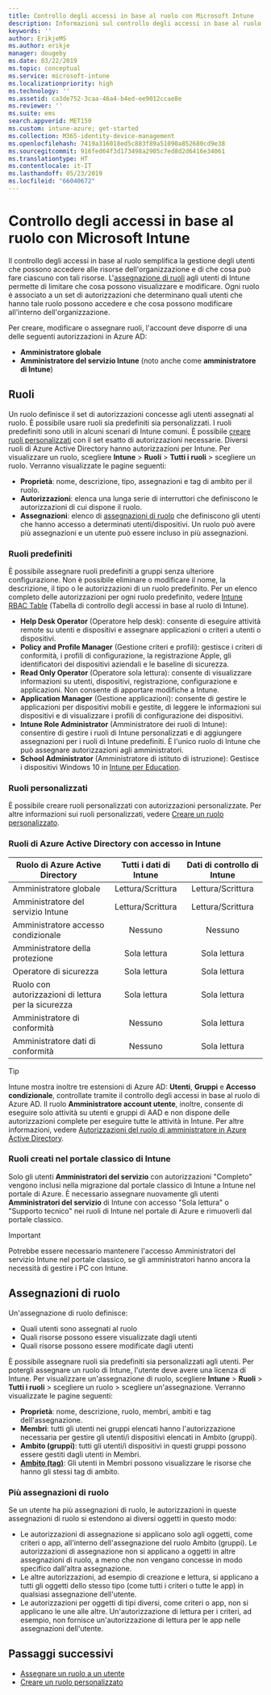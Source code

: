 ```yaml
---
title: Controllo degli accessi in base al ruolo con Microsoft Intune
description: Informazioni sul controllo degli accessi in base al ruolo e su come permette di controllare chi può eseguire determinate operazioni e apportare modifiche in Microsoft Intune.
keywords: ''
author: ErikjeMS
ms.author: erikje
manager: dougeby
ms.date: 03/22/2019
ms.topic: conceptual
ms.service: microsoft-intune
ms.localizationpriority: high
ms.technology: ''
ms.assetid: ca3de752-3caa-46a4-b4ed-ee9012ccae8e
ms.reviewer: ''
ms.suite: ems
search.appverid: MET150
ms.custom: intune-azure; get-started
ms.collection: M365-identity-device-management
ms.openlocfilehash: 7419a316018ed5c883f89a51090a852680cd9e38
ms.sourcegitcommit: 916fed64f3d173498a2905c7ed8d2d6416e34061
ms.translationtype: HT
ms.contentlocale: it-IT
ms.lasthandoff: 05/23/2019
ms.locfileid: "66040672"
---
```

# <a name="role-based-access-control-rbac-with-microsoft-intune"></a>Controllo degli accessi in base al ruolo con Microsoft Intune

Il controllo degli accessi in base al ruolo semplifica la gestione degli utenti che possono accedere alle risorse dell'organizzazione e di che cosa può fare ciascuno con tali risorse.  L'[assegnazione di ruoli](assign-role.md) agli utenti di Intune permette di limitare che cosa possono visualizzare e modificare. Ogni ruolo è associato a un set di autorizzazioni che determinano quali utenti che hanno tale ruolo possono accedere e che cosa possono modificare all'interno dell'organizzazione.

Per creare, modificare o assegnare ruoli, l'account deve disporre di una delle seguenti autorizzazioni in Azure AD:
- **Amministratore globale**
- **Amministratore del servizio Intune** (noto anche come **amministratore di Intune**)

## <a name="roles"></a>Ruoli
Un ruolo definisce il set di autorizzazioni concesse agli utenti assegnati al ruolo.
È possibile usare ruoli sia predefiniti sia personalizzati. I ruoli predefiniti sono utili in alcuni scenari di Intune comuni. È possibile [creare ruoli personalizzati](create-custom-role.md) con il set esatto di autorizzazioni necessarie. Diversi ruoli di Azure Active Directory hanno autorizzazioni per Intune.
Per visualizzare un ruolo, scegliere **Intune** > **Ruoli** > **Tutti i ruoli** > scegliere un ruolo. Verranno visualizzate le pagine seguenti:

-   **Proprietà**: nome, descrizione, tipo, assegnazioni e tag di ambito per il ruolo. 
-   **Autorizzazioni**: elenca una lunga serie di interruttori che definiscono le autorizzazioni di cui dispone il ruolo.
-   **Assegnazioni**: elenco di [assegnazioni di ruolo]( assign-role.md) che definiscono gli utenti che hanno accesso a determinati utenti/dispositivi. Un ruolo può avere più assegnazioni e un utente può essere incluso in più assegnazioni.

### <a name="built-in-roles"></a>Ruoli predefiniti
È possibile assegnare ruoli predefiniti a gruppi senza ulteriore configurazione. Non è possibile eliminare o modificare il nome, la descrizione, il tipo o le autorizzazioni di un ruolo predefinito. Per un elenco completo delle autorizzazioni per ogni ruolo predefinito, vedere [Intune RBAC Table](https://gallery.technet.microsoft.com/Intune-RBAC-table-2e3c9a1a) (Tabella di controllo degli accessi in base al ruolo di Intune).

- **Help Desk Operator** (Operatore help desk): consente di eseguire attività remote su utenti e dispositivi e assegnare applicazioni o criteri a utenti o dispositivi.
- **Policy and Profile Manager** (Gestione criteri e profili): gestisce i criteri di conformità, i profili di configurazione, la registrazione Apple, gli identificatori dei dispositivi aziendali e le baseline di sicurezza.
- **Read Only Operator** (Operatore sola lettura): consente di visualizzare informazioni su utenti, dispositivi, registrazione, configurazione e applicazioni. Non consente di apportare modifiche a Intune.
- **Application Manager** (Gestione applicazioni): consente di gestire le applicazioni per dispositivi mobili e gestite, di leggere le informazioni sui dispositivi e di visualizzare i profili di configurazione dei dispositivi.
- **Intune Role Administrator** (Amministratore dei ruoli di Intune): consentire di gestire i ruoli di Intune personalizzati e di aggiungere assegnazioni per i ruoli di Intune predefiniti. È l'unico ruolo di Intune che può assegnare autorizzazioni agli amministratori.
- **School Administrator** (Amministratore di istituto di istruzione): Gestisce i dispositivi Windows 10 in [Intune per Education](introduction-intune-education.md).

### <a name="custom-roles"></a>Ruoli personalizzati
È possibile creare ruoli personalizzati con autorizzazioni personalizzate. Per altre informazioni sui ruoli personalizzati, vedere [Creare un ruolo personalizzato](create-custom-role.md).

### <a name="azure-active-directory-roles-with-intune-access"></a>Ruoli di Azure Active Directory con accesso in Intune
| Ruolo di Azure Active Directory | Tutti i dati di Intune | Dati di controllo di Intune |
| --- | :---: | :---: |
| Amministratore globale | Lettura/Scrittura | Lettura/Scrittura |
| Amministratore del servizio Intune | Lettura/Scrittura | Lettura/Scrittura |
| Amministratore accesso condizionale | Nessuno | Nessuno |
| Amministratore della protezione | Sola lettura | Sola lettura |
| Operatore di sicurezza | Sola lettura | Sola lettura |
| Ruolo con autorizzazioni di lettura per la sicurezza | Sola lettura | Sola lettura |
| Amministratore di conformità | Nessuno | Sola lettura |
| Amministratore dati di conformità | Nessuno | Sola lettura |

> [!TIP]
> Intune mostra inoltre tre estensioni di Azure AD: **Utenti**, **Gruppi** e **Accesso condizionale**, controllate tramite il controllo degli accessi in base al ruolo di Azure AD. Il ruolo **Amministratore account utente**, inoltre, consente di eseguire solo attività su utenti e gruppi di AAD e non dispone delle autorizzazioni complete per eseguire tutte le attività in Intune. Per altre informazioni, vedere [Autorizzazioni del ruolo di amministratore in Azure Active Directory](https://docs.microsoft.com/azure/active-directory/active-directory-assign-admin-roles).
### <a name="roles-created-in-the-intune-classic-portal"></a>Ruoli creati nel portale classico di Intune
Solo gli utenti **Amministratori del servizio** con autorizzazioni "Completo" vengono inclusi nella migrazione dal portale classico di Intune a Intune nel portale di Azure. È necessario assegnare nuovamente gli utenti **Amministratori del servizio** di Intune con accesso "Sola lettura" o "Supporto tecnico" nei ruoli di Intune nel portale di Azure e rimuoverli dal portale classico.
> [!IMPORTANT]
> Potrebbe essere necessario mantenere l'accesso Amministratori del servizio Intune nel portale classico, se gli amministratori hanno ancora la necessità di gestire i PC con Intune.

## <a name="role-assignments"></a>Assegnazioni di ruolo
Un'assegnazione di ruolo definisce:

- Quali utenti sono assegnati al ruolo
- Quali risorse possono essere visualizzate dagli utenti
- Quali risorse possono essere modificate dagli utenti

È possibile assegnare ruoli sia predefiniti sia personalizzati agli utenti. Per potergli assegnare un ruolo di Intune, l'utente deve avere una licenza di Intune.
Per visualizzare un'assegnazione di ruolo, scegliere **Intune** > **Ruoli** > **Tutti i ruoli** > scegliere un ruolo > scegliere un'assegnazione. Verranno visualizzate le pagine seguenti:

-   **Proprietà**: nome, descrizione, ruolo, membri, ambiti e tag dell'assegnazione.
-   **Membri**: tutti gli utenti nei gruppi elencati hanno l'autorizzazione necessaria per gestire gli utenti/i dispositivi elencati in Ambito (gruppi).
-   **Ambito (gruppi)**: tutti gli utenti/i dispositivi in questi gruppi possono essere gestiti dagli utenti in Membri.
-   **[Ambito (tag)](scope-tags.md)**: Gli utenti in Membri possono visualizzare le risorse che hanno gli stessi tag di ambito.

### <a name="multiple-role-assignments"></a>Più assegnazioni di ruolo
Se un utente ha più assegnazioni di ruolo, le autorizzazioni in queste assegnazioni di ruolo si estendono ai diversi oggetti in questo modo:

- Le autorizzazioni di assegnazione si applicano solo agli oggetti, come criteri o app, all'interno dell'assegnazione del ruolo Ambito (gruppi). Le autorizzazioni di assegnazione non si applicano a oggetti in altre assegnazioni di ruolo, a meno che non vengano concesse in modo specifico dall'altra assegnazione.
- Le altre autorizzazioni, ad esempio di creazione e lettura, si applicano a tutti gli oggetti dello stesso tipo (come tutti i criteri o tutte le app) in qualsiasi assegnazione dell'utente.
- Le autorizzazioni per oggetti di tipi diversi, come criteri o app, non si applicano le une alle altre. Un'autorizzazione di lettura per i criteri, ad esempio, non fornisce un'autorizzazione di lettura per le app nelle assegnazioni dell'utente.

## <a name="next-steps"></a>Passaggi successivi
- [Assegnare un ruolo a un utente](assign-role.md)
- [Creare un ruolo personalizzato](create-custom-role.md)
